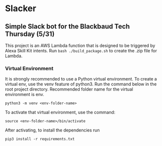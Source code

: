 # Slacker
Simple Slack bot for the Blackbaud Tech Thursday (5/31)
---

This project is an AWS Lambda function that is designed to be triggered by Alexa Skill Kit intents. Run `bash ./build_package.sh` to create the .zip file for Lambda.


### Virtual Environment
It is strongly recommended to use a Python virtual environment. To create a virtual env, use the venv feature of python3. Run the command below in the root project directory. Recommended folder name for the virtual environment is env.
```
python3 -m venv <env-folder-name>
```


To activate that virtual environment, use the command:
```
source <env-folder-name>/bin/activate
```

After activating, to install the dependencies run
```
pip3 install -r requirements.txt
```
